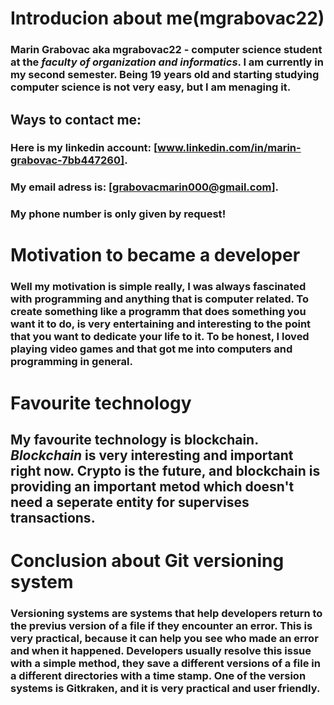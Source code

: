 #  **Introducion about me(mgrabovac22)**
### **Marin Grabovac** aka mgrabovac22 - computer science student at the *faculty of organization and informatics*. I am currently in my second semester. Being 19 years old and starting studying computer science is not very easy, but I am menaging it.
##  Ways to contact me:
### Here is my linkedin account: [www.linkedin.com/in/marin-grabovac-7bb447260].
### My email adress is: **[grabovacmarin000@gmail.com]**.
### My phone number is only given **by request**!
# **Motivation to became a developer**
### Well my motivation is simple really, I was always fascinated with programming and anything that is computer related. To create something like a programm that does something you want it to do, is very entertaining and interesting to the point that you want to dedicate your life to it. To be honest, I loved playing video games and that got me into computers and programming in general.
# Favourite technology 
## My favourite technology is blockchain. *Blockchain* is very interesting and important right now. Crypto is the future, and blockchain is providing an important metod which doesn't need a seperate entity for supervises transactions.
# Conclusion about Git versioning system
### Versioning systems are systems that help developers return to the previus version of a file if they encounter an error. This is very practical, because it can help you see who made an error and when it happened. Developers usually resolve this issue with a simple method, they save a different versions of a file in a different directories with a time stamp. One of the version systems is Gitkraken, and it is very practical and user friendly.
